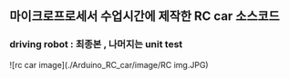 ## 마이크로프로세서 수업시간에 제작한 RC car 소스코드
### driving robot : 최종본 , 나머지는 unit test

![rc car image](./Arduino_RC_car/image/RC img.JPG)
